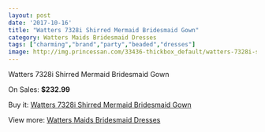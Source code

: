 ```yaml
---
layout: post
date: '2017-10-16'
title: "Watters 7328i Shirred Mermaid Bridesmaid Gown"
category: Watters Maids Bridesmaid Dresses
tags: ["charming","brand","party","beaded","dresses"]
image: http://img.princessan.com/33436-thickbox_default/watters-7328i-shirred-mermaid-bridesmaid-gown.jpg
---
```

Watters 7328i Shirred Mermaid Bridesmaid Gown

On Sales: **$232.99**
<a href="https://www.princessan.com/en/15537-watters-7328i-shirred-mermaid-bridesmaid-gown.html"><amp-img layout="responsive" width="600" height="600" src="//img.princessan.com/33436-thickbox_default/watters-7328i-shirred-mermaid-bridesmaid-gown.jpg" alt="Watters 7328i Shirred Mermaid Bridesmaid Gown 0" /></a>
<a href="https://www.princessan.com/en/15537-watters-7328i-shirred-mermaid-bridesmaid-gown.html"><amp-img layout="responsive" width="600" height="600" src="//img.princessan.com/33438-thickbox_default/watters-7328i-shirred-mermaid-bridesmaid-gown.jpg" alt="Watters 7328i Shirred Mermaid Bridesmaid Gown 1" /></a>
<a href="https://www.princessan.com/en/15537-watters-7328i-shirred-mermaid-bridesmaid-gown.html"><amp-img layout="responsive" width="600" height="600" src="//img.princessan.com/33437-thickbox_default/watters-7328i-shirred-mermaid-bridesmaid-gown.jpg" alt="Watters 7328i Shirred Mermaid Bridesmaid Gown 2" /></a>

Buy it: [Watters 7328i Shirred Mermaid Bridesmaid Gown](https://www.princessan.com/en/15537-watters-7328i-shirred-mermaid-bridesmaid-gown.html "Watters 7328i Shirred Mermaid Bridesmaid Gown")

View more: [Watters Maids Bridesmaid Dresses](https://www.princessan.com/en/114- "Watters Maids Bridesmaid Dresses")